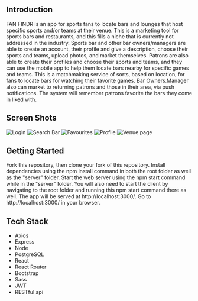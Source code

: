 ## Introduction
FAN FINDR is an app for sports fans to locate bars and lounges that host
specific sports and/or teams at their venue. This is a marketing tool for sports
bars and restaurants, and this fills a niche that is currently not addressed in the
industry.
Sports bar and other bar owners/managers are able to create an account, their
profile and give a description, choose their sports and teams, upload photos, and
market themselves.
Patrons are also able to create their profiles and choose their sports and teams,
and they can use the mobile app to help them locate bars nearby for specific
games and teams.
This is a matchmaking service of sorts, based on location, for fans to locate bars
for watching their favorite games.
Bar Owners.Manager also can market to returning patrons and those in their
area, via push notifications. The system will remember patrons favorite the bars they come in liked with.

## Screen Shots

![Login](https://github.com/SwaniEryani/FAN-FINDR/blob/master/DOCs/Login.gif)
![Search Bar](https://github.com/SwaniEryani/FAN-FINDR/blob/master/DOCs/Search-bar.gif)
![Favourites](https://github.com/SwaniEryani/FAN-FINDR/blob/master/DOCs/favourites.gif)
![Profile](https://github.com/SwaniEryani/FAN-FINDR/blob/master/DOCs/Avatar-Profile.gif)
![Venue page](https://github.com/SwaniEryani/FAN-FINDR/blob/master/DOCs/Venue%20Page.gif)

## Getting Started

Fork this repository, then clone your fork of this repository.
Install dependencies using the npm install command in both the root folder as well as the "server" folder.
Start the web server using the npm start command while in the "server" folder. You will also need to start the client by navigating to the root folder and running this npm start command there as well. The app will be served at http://localhost:3000/.
Go to http://localhost:3000/ in your browser.

## Tech Stack

- Axios
- Express
- Node
- PostgreSQL
- React
- React Router
- Bootstrap
- Sass
- JWT
- RESTful api
